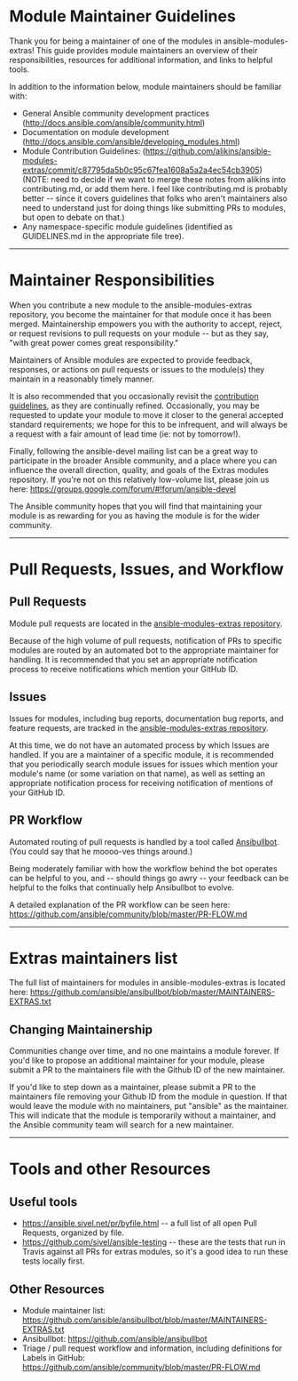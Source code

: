 # Module Maintainer Guidelines 

Thank you for being a maintainer of one of the modules in ansible-modules-extras! This guide provides module maintainers an overview of their responsibilities, resources for additional information, and links to helpful tools.

In addition to the information below, module maintainers should be familiar with:
* General Ansible community development practices (http://docs.ansible.com/ansible/community.html)
* Documentation on module development (http://docs.ansible.com/ansible/developing_modules.html)
* Module Contribution Guidelines: (https://github.com/alikins/ansible-modules-extras/commit/c87795da5b0c95c67fea1608a5a2a4ec54cb3905) (NOTE: need to decide if we want to merge these notes from alikins into contributing.md, or add them here. I feel like contributing.md is probably better -- since it covers guidelines that folks who aren't maintainers also need to understand just for doing things like submitting PRs to modules, but open to debate on that.)
* Any namespace-specific module guidelines (identified as GUIDELINES.md in the appropriate file tree).

***

# Maintainer Responsibilities

When you contribute a new module to the ansible-modules-extras repository, you become the maintainer for that module once it has been merged. Maintainership empowers you with the authority to accept, reject, or request revisions to pull requests on your module -- but as they say, "with great power comes great responsibility."

Maintainers of Ansible modules are expected to provide feedback, responses, or actions on pull requests or issues to the module(s) they maintain in a reasonably timely manner.

It is also recommended that you occasionally revisit the [contribution guidelines](https://github.com/alikins/ansible-modules-extras/commit/c87795da5b0c95c67fea1608a5a2a4ec54cb3905), as they are continually refined. Occasionally, you may be requested to update your module to move it closer to the general accepted standard requirements; we hope for this to be infrequent, and will always be a request with a fair amount of lead time (ie: not by tomorrow!). 

Finally, following the ansible-devel mailing list can be a great way to participate in the broader Ansible community, and a place where you can influence the overall direction, quality, and goals of the Extras modules repository. If you're not on this relatively low-volume list, please join us here: https://groups.google.com/forum/#!forum/ansible-devel

The Ansible community hopes that you will find that maintaining your module is as rewarding for you as having the module is for the wider community.

***

# Pull Requests, Issues, and Workflow

## Pull Requests

Module pull requests are located in the [ansible-modules-extras repository](https://github.com/ansible/ansible-modules-extras/pulls).

Because of the high volume of pull requests, notification of PRs to specific modules are routed by an automated bot to the appropriate maintainer for handling. It is recommended that you set an appropriate notification process to receive notifications which mention your GitHub ID.

## Issues

Issues for modules, including bug reports, documentation bug reports, and feature requests, are tracked in the [ansible-modules-extras repository](https://github.com/ansible/ansible-modules-extras/issues).

At this time, we do not have an automated process by which Issues are handled. If you are a maintainer of a specific module, it is recommended that you periodically search module issues for issues which mention your module's name (or some variation on that name), as well as setting an appropriate notification process for receiving notification of mentions of your GitHub ID.

## PR Workflow 

Automated routing of pull requests is handled by a tool called [Ansibullbot](https://github.com/ansible/ansibullbot). (You could say that he moooo-ves things around.)

Being moderately familiar with how the workflow behind the bot operates can be helpful to you, and -- should things go awry -- your feedback can be helpful to the folks that continually help Ansibullbot to evolve.

A detailed explanation of the PR workflow can be seen here: https://github.com/ansible/community/blob/master/PR-FLOW.md 

***

# Extras maintainers list

The full list of maintainers for modules in ansible-modules-extras is located here:
https://github.com/ansible/ansibullbot/blob/master/MAINTAINERS-EXTRAS.txt

## Changing Maintainership

Communities change over time, and no one maintains a module forever. If you'd like to propose an additional maintainer for your module, please submit a PR to the maintainers file with the Github ID of the new maintainer.

If you'd like to step down as a maintainer, please submit a PR to the maintainers file removing your Github ID from the module in question. If that would leave the module with no maintainers, put "ansible" as the maintainer.  This will indicate that the module is temporarily without a maintainer, and the Ansible community team will search for a new maintainer.

***

# Tools and other Resources

## Useful tools
* https://ansible.sivel.net/pr/byfile.html -- a full list of all open Pull Requests, organized by file. 
* https://github.com/sivel/ansible-testing -- these are the tests that run in Travis against all PRs for extras modules, so it's a good idea to run these tests locally first.

## Other Resources

* Module maintainer list: https://github.com/ansible/ansibullbot/blob/master/MAINTAINERS-EXTRAS.txt
* Ansibullbot: https://github.com/ansible/ansibullbot
* Triage / pull request workflow and information, including definitions for Labels in GitHub: https://github.com/ansible/community/blob/master/PR-FLOW.md

